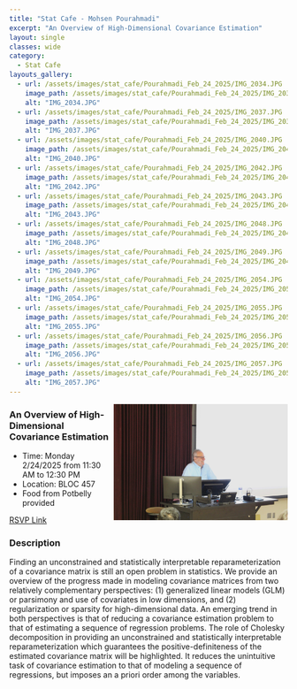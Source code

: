 ```yaml
---
title: "Stat Cafe - Mohsen Pourahmadi"
excerpt: "An Overview of High-Dimensional Covariance Estimation"
layout: single
classes: wide
category: 
  - Stat Cafe
layouts_gallery:
  - url: /assets/images/stat_cafe/Pourahmadi_Feb_24_2025/IMG_2034.JPG
    image_path: /assets/images/stat_cafe/Pourahmadi_Feb_24_2025/IMG_2034.JPG
    alt: "IMG_2034.JPG"
  - url: /assets/images/stat_cafe/Pourahmadi_Feb_24_2025/IMG_2037.JPG
    image_path: /assets/images/stat_cafe/Pourahmadi_Feb_24_2025/IMG_2037.JPG
    alt: "IMG_2037.JPG"
  - url: /assets/images/stat_cafe/Pourahmadi_Feb_24_2025/IMG_2040.JPG
    image_path: /assets/images/stat_cafe/Pourahmadi_Feb_24_2025/IMG_2040.JPG
    alt: "IMG_2040.JPG"
  - url: /assets/images/stat_cafe/Pourahmadi_Feb_24_2025/IMG_2042.JPG
    image_path: /assets/images/stat_cafe/Pourahmadi_Feb_24_2025/IMG_2042.JPG
    alt: "IMG_2042.JPG"
  - url: /assets/images/stat_cafe/Pourahmadi_Feb_24_2025/IMG_2043.JPG
    image_path: /assets/images/stat_cafe/Pourahmadi_Feb_24_2025/IMG_2043.JPG
    alt: "IMG_2043.JPG"
  - url: /assets/images/stat_cafe/Pourahmadi_Feb_24_2025/IMG_2048.JPG
    image_path: /assets/images/stat_cafe/Pourahmadi_Feb_24_2025/IMG_2048.JPG
    alt: "IMG_2048.JPG"
  - url: /assets/images/stat_cafe/Pourahmadi_Feb_24_2025/IMG_2049.JPG
    image_path: /assets/images/stat_cafe/Pourahmadi_Feb_24_2025/IMG_2049.JPG
    alt: "IMG_2049.JPG"
  - url: /assets/images/stat_cafe/Pourahmadi_Feb_24_2025/IMG_2054.JPG
    image_path: /assets/images/stat_cafe/Pourahmadi_Feb_24_2025/IMG_2054.JPG
    alt: "IMG_2054.JPG"
  - url: /assets/images/stat_cafe/Pourahmadi_Feb_24_2025/IMG_2055.JPG
    image_path: /assets/images/stat_cafe/Pourahmadi_Feb_24_2025/IMG_2055.JPG
    alt: "IMG_2055.JPG"
  - url: /assets/images/stat_cafe/Pourahmadi_Feb_24_2025/IMG_2056.JPG
    image_path: /assets/images/stat_cafe/Pourahmadi_Feb_24_2025/IMG_2056.JPG
    alt: "IMG_2056.JPG"
  - url: /assets/images/stat_cafe/Pourahmadi_Feb_24_2025/IMG_2057.JPG
    image_path: /assets/images/stat_cafe/Pourahmadi_Feb_24_2025/IMG_2057.JPG
    alt: "IMG_2057.JPG"
---
```



<img src="https://github.com/tamusgsa/tamusgsa.github.io/blob/master/assets/images/stat_cafe/Pourahmadi_Feb_24_2025/IMG_2058_copy.JPG?raw=true" alt="Header" width="315" style="float: right;"/> 



###  An Overview of High-Dimensional Covariance Estimation

- Time: Monday 2/24/2025 from 11:30 AM to 12:30 PM
- Location: BLOC 457
- Food from Potbelly provided

[RSVP Link](<https://urldefense.com/v3/__https://forms.gle/ZsPkRWcpAfBTepoU9__;!!KwNVnqRv!E-d_f-v-97Ye1DXybvZa1QUzjpes1QCfO4aP2ICIn15dT_1DE2I3Xqfr9r3wkQsqt2NJIRiiredM919wGMpqrw$>)

### Description
Finding an unconstrained and statistically interpretable reparameterization of a covariance matrix is still an open problem in statistics. We provide an overview of the progress made in modeling covariance matrices from two relatively complementary perspectives: (1) generalized linear models (GLM) or parsimony and use of covariates in low dimensions, and (2) regularization or sparsity for high-dimensional data. An emerging trend in both perspectives is that of reducing a covariance estimation problem to that of estimating a sequence of regression problems. The role of Cholesky decomposition in providing an unconstrained and statistically interpretable reparameterization which guarantees the positive-definiteness of the estimated covariance matrix will be highlighted. It reduces the unintuitive task of covariance estimation to that of modeling a sequence of regressions, but imposes an a priori order among the variables.

<!--
### Presentation
<iframe src="https://drive.google.com/file/d/1tN9MfS-UIcedYkMafjpg1VxsRcSM0t8T/preview" width="640" height="480" allow="autoplay"></iframe>
-->

<!--
### Recording
<iframe width="560" height="315" src="https://www.youtube.com/embed/YjR7OlZPy2I?si=fbJmXI60nApV2h8H" title="YouTube video player" frameborder="0" allow="accelerometer; autoplay; clipboard-write; encrypted-media; gyroscope; picture-in-picture; web-share" referrerpolicy="strict-origin-when-cross-origin" allowfullscreen></iframe>
-->

<!--
### Gallery (Photos taken by Samantha Williams)

{% include gallery id="layouts_gallery" %}
-->
